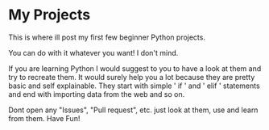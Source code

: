 # My Projects
This is where ill post my first few beginner Python projects.

You can do with it whatever you want! I don't mind.

If you are learning Python I would suggest to you to have a look at them and try to recreate them. It would surely help you a lot because they are pretty basic and self explainable. They start with simple ' if ' and ' elif ' statements and end with importing data from the web and so on.

Dont open any "Issues", "Pull request", etc. just look at them, use and learn from them. Have Fun!
